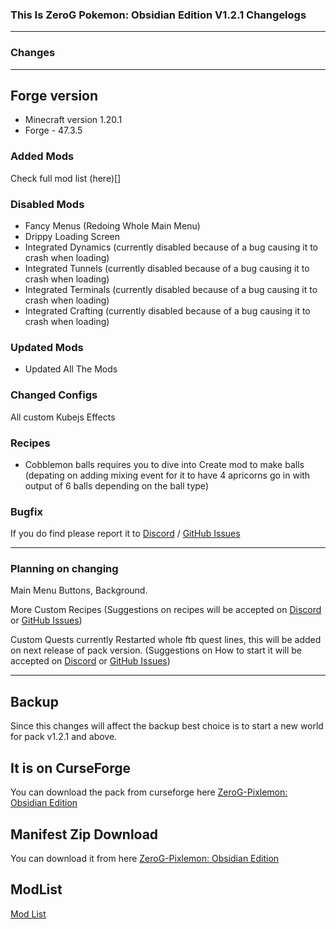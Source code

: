 ### This Is ZeroG Pokemon: Obsidian Edition V1.2.1 Changelogs

----

### Changes

----
## Forge version
- Minecraft version 1.20.1
- Forge - 47.3.5

### Added Mods
Check full mod list (here)[]

### Disabled Mods
- Fancy Menus (Redoing Whole Main Menu)
- Drippy Loading Screen
- Integrated Dynamics (currently disabled because of a bug causing it to crash when loading)
- Integrated Tunnels (currently disabled because of a bug causing it to crash when loading)
- Integrated Terminals (currently disabled because of a bug causing it to crash when loading)
- Integrated Crafting (currently disabled because of a bug causing it to crash when loading)

### Updated Mods
- Updated All The Mods

### Changed Configs
All custom Kubejs Effects

### Recipes
- Cobblemon balls requires you to dive into Create mod to make balls (depating on adding mixing event for it to have 4 apricorns go in with output of 6 balls depending on the ball type)


### Bugfix

If you do find please report it to [Discord](https://discord.gg/aaXAX9z) / [GitHub Issues](https://github.com/ZeroG-Network/ZeroG-Pixelmon-Obsidian-Edition/issues)
 

---

### Planning on changing

Main Menu Buttons, Background.

More Custom Recipes (Suggestions on recipes will be accepted on [Discord](https://discord.gg/aaXAX9z) or [GitHub Issues](https://github.com/ZeroG-Network/ZeroG-Pixelmon-Obsidian-Edition/issues))

Custom Quests currently Restarted whole ftb quest lines, this will be added on next release of pack version. (Suggestions on How to start it will be accepted on [Discord](https://discord.gg/aaXAX9z) or [GitHub Issues](https://github.com/ZeroG-Network/ZeroG-Pixelmon-Obsidian-Edition/issues))

_________________


## Backup
Since this changes will affect the backup best choice is to start a new world for pack v1.2.1 and above.


## It is on CurseForge
You can download the pack from curseforge here [ZeroG-Pixlemon: Obsidian Edition](https://www.curseforge.com/minecraft/modpacks/zerog-pixlemon-obsidian-edition)


## Manifest Zip Download
You can download it from here [ZeroG-Pixlemon: Obsidian Edition](https://1drv.ms/u/s!Ah9Z8o5_Q1YQuYtijvFxlXR9K1rVhg?e=XHTECx)


## ModList
[Mod List](https://github.com/ZeroG-Network/ZeroG-Pokemon-Obsidian-Edition/blob/main/Changelogs/Changelogs-Modlist/v1.2.1b-Changelog-Modlist.md)

